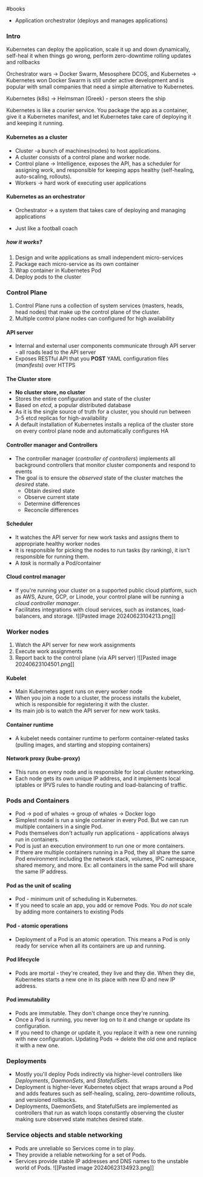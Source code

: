 #books 

* Application orchestrator (deploys and manages applications)

### Intro

Kubernetes can deploy the application, scale it up and down dynamically, self-heal it when things go wrong, perform zero-downtime rolling updates and rollbacks

Orchestrator wars -> Docker Swarm, Mesosphere DCOS, and Kubernetes -> Kubernetes won
Docker Swarm is still under active development and is popular with small companies that need a simple alternative to Kubernetes.

Kubernetes (k8s) -> Helmsman (Greek) - person steers the ship

Kubernetes is like a courier service. You package the app as a container, give it a Kubernetes manifest, and let Kubernetes take care of deploying it and keeping it running.


#### Kubernetes as a cluster

* Cluster -a bunch of machines(nodes) to host applications.
* A cluster consists of a control plane and worker node.
* Control plane -> Intelligence, exposes the API, has a scheduler for assigning work, and responsible for keeping apps healthy (self-healing, auto-scaling, rollouts).
* Workers -> hard work of executing user applications


#### Kubernetes as an orchestrator
[]()
- Orchestrator -> a system that takes care of deploying and managing applications
* Just like a football coach
##### how it works?
1. Design and write applications as small independent micro-services
2. Package each micro-service as its own container
3. Wrap container in Kubernetes Pod
4. Deploy pods to the cluster


### Control Plane

1. Control Plane runs a collection of system services (masters, heads, head nodes) that make up the control plane of the cluster.
2. Multiple control plane nodes can configured for high availability
#### API server

* Internal and external user components communicate through API server - all roads lead to the API server
* Exposes RESTful API that you **POST** YAML configuration files (*manifests*) over HTTPS

#### The Cluster store

* **No cluster store, no cluster**
* Stores the entire configuration and state of the cluster
* Based on *etcd*, a popular distributed database
* As it is the single source of truth for a cluster, you should run between 3-5 etcd replicas for high-availability
* A default installation of Kubernetes installs a replica of the cluster store on every control plane node and automatically configures HA

#### Controller manager and Controllers

* The controller manager (*controller of controllers*) implements all background controllers that monitor cluster components and respond to events
* The goal is to ensure the *observed* state of the cluster matches the *desired* state.
	* Obtain desired state
	* Observe current state
	* Determine differences
	* Reconcile differences

#### Scheduler

* It watches the API server for new work tasks and assigns them to appropriate healthy worker nodes
* It is responsible for picking the nodes to run tasks (by ranking), it isn't responsible for running them.
* A *task* is normally a Pod/container

#### Cloud control manager

* If you're running your cluster on a supported public cloud platform, such as AWS, Azure, GCP, or Linode, your control plane will be running a *cloud controller manager*.
* Facilitates integrations with cloud services, such as instances, load-balancers, and storage.
![[Pasted image 20240623104213.png]]

### Worker nodes

1. Watch the API server for new work assignments
2. Execute work assignments
3. Report back to the control plane (via API server)
![[Pasted image 20240623104501.png]]


#### Kubelet

* Main Kubernetes agent runs on every worker node
* When you join a node to a cluster, the process installs the kubelet, which is responsible for registering it with the cluster.
* Its main job is to watch the API server for new work tasks.

#### Container runtime

* A kubelet needs container runtime to perform container-related tasks (pulling images, and starting and stopping containers)

#### Network proxy (kube-proxy)

* This runs on every node and is responsible for local cluster networking.
* Each node gets its own unique IP address, and it implements local iptables or IPVS rules to handle routing and load-balancing of traffic.

### Pods and Containers

* Pod -> pod of whales -> group of whales -> Docker logo
* Simplest model is run a single container in every Pod. But we can run multiple containers in a single Pod.
* Pods themselves don't actually run applications - applications always run in containers.
* Pod is just an execution environment to run one or more containers.
* If there are multiple containers running in a Pod, they all share the same Pod environment including the network stack, volumes, IPC namespace, shared memory, and more. Ex: all containers in the same Pod will share the same IP address.

#### Pod as the unit of scaling

* Pod - minimum unit of scheduling in Kubernetes.
* If you need to scale an app, you add or remove Pods. You *do not* scale by adding more containers to existing Pods

#### Pod - atomic operations

* Deployment of a Pod is an atomic operation. This means a Pod is only ready for service when all its containers are up and running.

#### Pod lifecycle

* Pods are mortal - they're created, they live and they die. When they die, Kubernetes starts a new one in its place with new ID and new IP address.

#### Pod immutability

* Pods are immutable. They don't change once they're running.
* Once a Pod is running, you never log on to it and change or update its configuration.
* If you need to change or update it, you replace it with a new one running with new configuration. Updating Pods -> delete the old one and replace it with a new one.


### Deployments

* Mostly you'll deploy Pods indirectly via higher-level controllers like *Deployments*, *DaemonSets*, and *StatefulSets*.
* Deployment is higher-lever Kubernetes object that wraps around a Pod and adds features such as self-healing, scaling, zero-downtime rollouts, and versioned rollbacks.
* Deployments, DaemonSets, and StatefulSets are implemented as controllers that run as watch loops constantly observing the cluster making sure observed state matches desired state.

### Service objects and stable networking

* Pods are unreliable so Services come in to play.
* They provide a reliable networking for a set of Pods.
* Services provide stable IP addresses and DNS names to the unstable world of Pods.
![[Pasted image 20240623134923.png]]

